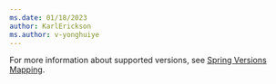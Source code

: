 ```yaml
---
ms.date: 01/18/2023
author: KarlErickson
ms.author: v-yonghuiye
---
```


For more information about supported versions, see [Spring Versions Mapping](https://github.com/Azure/azure-sdk-for-java/wiki/Spring-Versions-Mapping).
